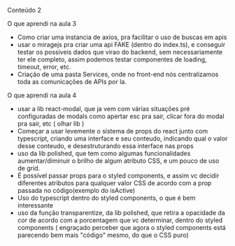 Conteúdo 2

O que aprendi na aula 3

- Como criar uma instancia de axios, pra facilitar o uso de buscas em apis
- usar o miragejs pra criar uma api FAKE (dentro do index.ts), e conseguir testar os possiveis dados que virao do backend, sem necessariamente ter ele completo, assim podemos testar componentes de loading, timeout, error, etc.
- Criação de uma pasta Services, onde no front-end nós centralizamos toda as comunicações de APIs por la.

O que aprendi na aula 4

- usar a lib react-modal, que ja vem com várias situações pré configuradas de modals como apertar esc pra sair, clicar fora do modal pra sair, etc ( olhar lib )
- Começar a usar levemente o sistema de props do react junto com typescript, criando uma interface e seu conteudo, indicando qual o valor desse conteudo, e desestruturando essa interface nas props
- uso da lib polished, que tem como algumas funcionalidades aumentar/diminuir o brilho de algum atributo CSS, e um pouco de uso de grid.
- É possível passar props para o styled components, e assim vc decidir diferentes atributos para qualquer valor CSS de acordo com a prop passada no código(exemplo do isActive)
- Uso do typescript dentro do styled components, o que é bem interessante
- uso da função transparentize, da lib polished, que retira a opacidade da cor de acordo com a porcentagem que vc determinar, dentro do styled components ( engraçado perceber que agora o styled components está parecendo bem mais "código" mesmo, do que o CSS puro)
